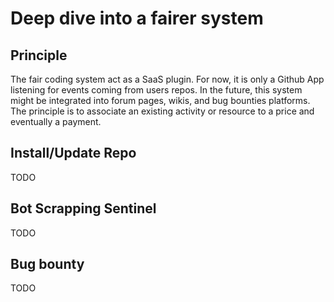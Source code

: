 # Deep dive into a fairer system

## Principle

The fair coding system act as a SaaS plugin. For now, it is only a Github App listening for events coming from users repos. In the future, this system might be integrated into forum pages, wikis, and bug bounties platforms.
The principle is to associate an existing activity or resource to a price and eventually a payment.

## Install/Update Repo

TODO

## Bot Scrapping Sentinel

TODO

## Bug bounty

TODO
